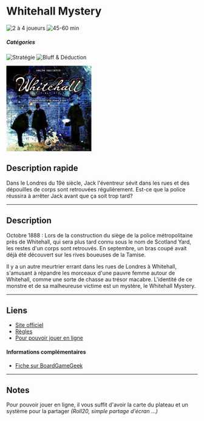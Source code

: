 # Whitehall Mystery

![2 à 4 joueurs](https://img.shields.io/badge/-2%20à%204%20joueurs%20-%23444444)
![45-60 min](https://img.shields.io/badge/-45--60%20min%20-%23444444)

##### Catégories
![Stratégie](https://img.shields.io/badge/-Stratégie-%23444444)
![Bluff & Déduction](https://img.shields.io/badge/-Bluff%20&%20Déduction-%23444444)

![](img/whitehall_mystery.jpg)

## Description rapide
Dans le Londres du 19è siècle, Jack l'éventreur sévit dans les rues et des dépouilles de corps sont retrouvées régulièrement. Est-ce que la police réussira à arrêter Jack avant que ça soit trop tard?

---

## Description
Octobre 1888 : Lors de la construction du siège de la police métropolitaine près de Whitehall, qui sera plus tard connu sous le nom de Scotland Yard, les restes d'un corps sont retrouvés. En septembre, un bras coupé avait déjà été découvert sur les rives boueuses de la Tamise.

Il y a un autre meurtrier errant dans les rues de Londres à Whitehall, s'amusant à répandre les morceaux d'une pauvre femme autour de Whitehall, comme une sorte de chasse au trésor macabre. L'identité de ce monstre et de sa malheureuse victime est un mystère, le Whitehall Mystery.

---

## Liens
- [Site officiel](https://www.giochiunitiinternational.com/project/whitehall-mystery/)
- [Règles](https://www.giochiunitiinternational.com/wp-content/uploads/2021/04/whitehall_mystery_rule.pdf)
- [Pour pouvoir jouer en ligne](https://www.giochiunitiinternational.com/wp-content/uploads/2021/03/Whitehall-Mystery-Tool-Online.pptx)

#### Informations complémentaires
- [Fiche sur BoardGameGeek](https://boardgamegeek.com/boardgame/190082/whitehall-mystery)

---

## Notes
Pour pouvoir jouer en ligne, il vous suffit d'avoir la carte du plateau et un système pour la partager *(Roll20, simple partage d'écran ...)*
